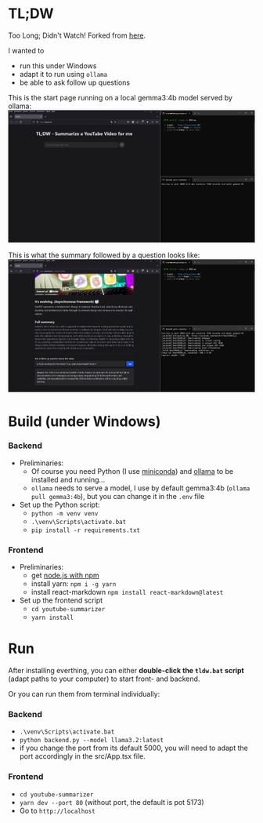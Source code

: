 # TL;DW

Too Long; Didn't Watch!
Forked from [here](https://github.com/stong/tldw).

I wanted to  
- run this under Windows
- adapt it to run using `ollama`
- be able to ask follow up questions

This is the start page running on a local gemma3:4b model served by ollama:
<img src="images/Screenshot_1.png">


This is what the summary followed by a question looks like:
<img src="images/Screenshot_2.png">


# Build (under Windows)


### Backend
- Preliminaries:
    - Of course you need Python (I use [miniconda](https://www.anaconda.com/docs/getting-started/miniconda/install)) and [ollama](https://ollama.com/) to be installed and running...
    - `ollama` needs to serve a model, I use by default gemma3:4b (`ollama pull gemma3:4b`), but you can change it in the `.env` file
- Set up the Python script:
    - `python -m venv venv`
    - `.\venv\Scripts\activate.bat`
    - `pip install -r requirements.txt`


### Frontend
- Preliminaries:
    - get [node.js with npm](https://nodejs.org/en/download/)
    - install yarn: `npm i -g yarn`
    - install react-markdown `npm install react-markdown@latest`
- Set up the frontend script
    - `cd youtube-summarizer`
    - `yarn install`



# Run
After installing everthing, you can either **double-click the `tldw.bat` script** (adapt paths to your computer) to start front- and backend.

Or you can run them from terminal individually:

### Backend
- `.\venv\Scripts\activate.bat`
- `python backend.py --model llama3.2:latest`
- if you change the port from its default 5000, you will need to adapt the port accordingly in the src/App.tsx file.


### Frontend
- `cd youtube-summarizer`
- `yarn dev --port 80` (without port, the default is pot 5173)
- Go to `http://localhost`
